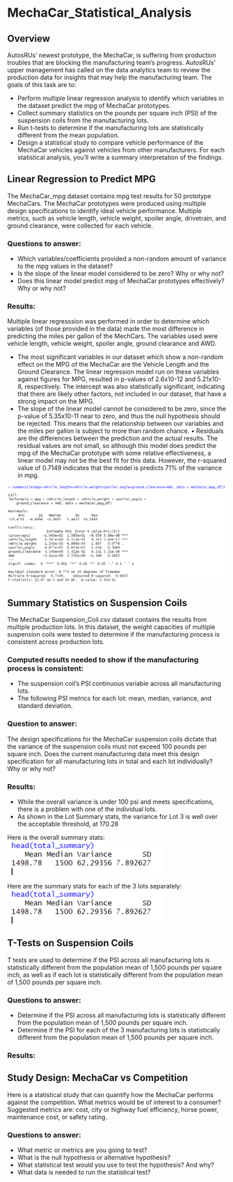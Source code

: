 # MechaCar_Statistical_Analysis

## Overview
AutosRUs’ newest prototype, the MechaCar, is suffering from production troubles that are blocking the manufacturing team’s progress. AutosRUs’ upper management has called on the data analytics team to review the production data for insights that may help the manufacturing team. The goals of this task are to:

* Perform multiple linear regression analysis to identify which variables in the dataset predict the mpg of MechaCar prototypes.
* Collect summary statistics on the pounds per square inch (PSI) of the suspension coils from the manufacturing lots.
* Run t-tests to determine if the manufacturing lots are statistically different from the mean population.
* Design a statistical study to compare vehicle performance of the MechaCar vehicles against vehicles from other manufacturers. For each statistical analysis, you’ll write a summary interpretation of the findings.

## Linear Regression to Predict MPG
The MechaCar_mpg dataset contains mpg test results for 50 prototype MechaCars. The MechaCar prototypes were produced using multiple design specifications to identify ideal vehicle performance. Multiple metrics, such as vehicle length, vehicle weight, spoiler angle, drivetrain, and ground clearance, were collected for each vehicle. 
### Questions to answer:
* Which variables/coefficients provided a non-random amount of variance to the mpg values in the dataset?
* Is the slope of the linear model considered to be zero? Why or why not?
* Does this linear model predict mpg of MechaCar prototypes effectively? Why or why not?
### Results:
Multiple linear regresssion was performed in order to determine which variables (of those provided in the data) made the most difference in predicting the miles per gallon of the MechCars. The variables used were vehicle length, vehicle weight, spoiler angle, ground clearance and AWD. 

* The most significant variables in our dataset which show a non-random effect on the MPG of the MechaCar are the Vehicle Length and the Ground Clearance. The linear regression model run on these variables against figures for MPG, resulted in p-values of 2.6x10-12 and 5.21x10-8, respectively. The intercept was also statistically significant, indicating that there are likely other factors, not included in our dataset, that have a strong impact on the MPG.
* The slope of the linear model cannot be considered to be zero, since the p-value of 5.35x10-11 near to zero, and thus the null hypothesis should be rejected. This means that the relationship between our variables and the miles per gallon is subject to more than random chance.
•	Residuals are the differences between the prediction and the actual results. The residual values are not small, so although this model does predict the mpg of the MechaCar prototype with some relative effectiveness, a linear model may not be the best fit for this data. However, the r-squared value of 0.7149 indicates that the model is predicts 71%  of the variance in mpg.

<img src="https://github.com/valchau/MechaCar_Statistical_Analysis/blob/main/summary_p_r_squared_values.PNG" alt="multiple linear regression results" >

## Summary Statistics on Suspension Coils
The MechaCar Suspension_Coil.csv dataset contains the results from multiple production lots. In this dataset, the weight capacities of multiple suspension coils were tested to determine if the manufacturing process is consistent across production lots. 
### Computed results needed to show if the manufacturing process is consistent:
* The suspension coil’s PSI continuous variable across all manufacturing lots.
* The following PSI metrics for each lot: mean, median, variance, and standard deviation.
### Question to answer:
The design specifications for the MechaCar suspension coils dictate that the variance of the suspension coils must not exceed 100 pounds per square inch. Does the current manufacturing data meet this design specification for all manufacturing lots in total and each lot individually? Why or why not?
### Results:
*	While the overall variance is under 100 psi and meets specifications, there is a problem with one of the individual lots. 
*	As shown in the Lot Summary stats, the variance for Lot 3 is well over the acceptable threshold, at 170.28

Here is the overall summary stats:
<img src="https://github.com/valchau/MechaCar_Statistical_Analysis/blob/main/results_total_summary.PNG" alt="summary stats overall" >

Here are the summary stats for each of the 3 lots separately:
<img src="https://github.com/valchau/MechaCar_Statistical_Analysis/blob/main/results_total_summary.PNG" alt="summary stats overall" >

## T-Tests on Suspension Coils
T tests are used to determine if the PSI across all manufacturing lots is statistically different from the population mean of 1,500 pounds per square inch, as well as if each lot is statistically different from the population mean of 1,500 pounds per square inch.
### Questions to answer:
* Determine if the PSI across all manufacturing lots is statistically different from the population mean of 1,500 pounds per square inch.
* Determine if the PSI for each of the 3 manufacturing lots is statistically different from the population mean of 1,500 pounds per square inch.
### Results: 

## Study Design: MechaCar vs Competition
Here is a statistical study that can quantify how the MechaCar performs against the competition. What metrics would be of interest to a consumer? Suggested metrics are: cost, city or highway fuel efficiency, horse power, maintenance cost, or safety rating.
### Questions to answer: 
* What metric or metrics are you going to test?
* What is the null hypothesis or alternative hypothesis?
* What statistical test would you use to test the hypothesis? And why?
* What data is needed to run the statistical test?



